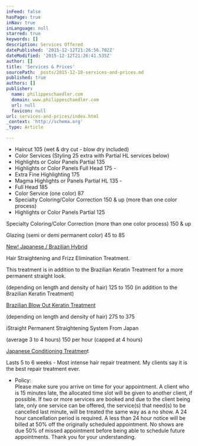 ```yaml
---
inFeed: false
hasPage: true
inNav: true
inLanguage: null
starred: true
keywords: []
description: Services Offered
datePublished: '2015-12-12T21:26:56.702Z'
dateModified: '2015-12-12T21:26:41.535Z'
author: []
title: 'Services & Prices'
sourcePath: _posts/2015-12-10-services-and-prices.md
published: true
authors: []
publisher:
  name: philippeschaedler.com
  domain: www.philippeschaedler.com
  url: null
  favicon: null
url: services-and-prices/index.html
_context: 'http://schema.org'
_type: Article

---
```

* Haircut 105  (wet & dry cut - blow dry included)
* Color Services (Styling 25 extra with Partial HL services below) 
* Highlights or Color Panels Partial 135 
* Highlights or Color Panels Full Head 175 - 
* Extra Fine Highlighting 175 
* Magma Highlights or Panels Partial HL 135 - 
* Full Head 185  
* Color Service (one color) 87 
* Specialty Coloring/Color Correction 150 & up (more than one color process) 
* Highlights or Color Panels Partial 125

Specialty Coloring/Color Correction (more than one color process) 150 & up

Glazing (semi or demi permanent color) 45 to 85 

[New! Japanese / Brazilian Hybrid][0]

Hair Straightening and Frizz Elimination Treatment.

This treatment is in addition to the Brazilian Keratin Treatment for a more permanent straight look.

(depending on length and density of hair) 125 to 150 (in addition to the Brazilian Keratin Treatment)

[Brazilian Blow Out Keratin Treatment][1]

(depending on length and density of hair) 275 to 375 

iStraight Permanent Straightening System From Japan

(average 3 to 4 hours) 150 per hour (capped at 4 hours)

[Japanese Conditioning Treatmen][2]t

Lasts 5 to 6 weeks - Most intense hair repair treatment. My clients say it is the best repair treatment ever.

* Policy:  
Please make sure you arrive on time for your appointment. A client who is 15 minutes late, the allocated time slot will be given to another client, if possible. If two or more services are booked and due to the client being late, only one service can be offered, the service(s) that need(s) to be cancelled last minute, will be treated the same way as a no show. A 24 hour cancellation period is required. A less than 24 hour notice will be billed at 50% off the originally scheduled appointment. No shows are due 50% of missed appointment  before being able to schedule future appointments. Thank you for your understanding.

[0]: http://www.philippeschaedler.com/The-Hybrid-Straightener.html
[1]: http://www.philippeschaedler.com/Brazilian-Blow-Out.html
[2]: http://www.philippeschaedler.com/Kera-Rescue-.html